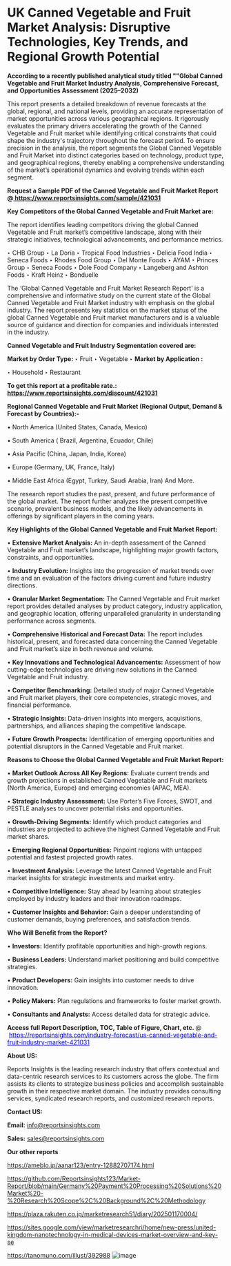 # UK Canned Vegetable and Fruit Market Analysis: Disruptive Technologies, Key Trends, and Regional Growth Potential

<strong>According to a recently published analytical study titled ""Global Canned Vegetable and Fruit Market Industry Analysis, Comprehensive Forecast, and Opportunities Assessment (2025–2032)</strong>

This report presents a detailed breakdown of revenue forecasts at the global, regional, and national levels, providing an accurate representation of market opportunities across various geographical regions. It rigorously evaluates the primary drivers accelerating the growth of the Canned Vegetable and Fruit market while identifying critical constraints that could shape the industry's trajectory throughout the forecast period. To ensure precision in the analysis, the report segments the Global Canned Vegetable and Fruit Market into distinct categories based on technology, product type, and geographical regions, thereby enabling a comprehensive understanding of the market’s operational dynamics and evolving trends within each segment.

<strong>Request a Sample PDF of the Canned Vegetable and Fruit Market Report </strong><strong>@<a href=https://www.reportsinsights.com/sample/421031 style=color:#0000ff;> https://www.reportsinsights.com/sample/421031</a></strong></font>

<strong>Key Competitors of the Global Canned Vegetable and Fruit Market are:</strong>

The report identifies leading competitors driving the global Canned Vegetable and Fruit market’s competitive landscape, along with their strategic initiatives, technological advancements, and performance metrics.

‣ CHB Group
‣ La Doria
‣ Tropical Food Industries
‣ Delicia Food India
‣ Seneca Foods
‣ Rhodes Food Group
‣ Del Monte Foods
‣ AYAM
‣ Princes Group
‣ Seneca Foods
‣ Dole Food Company
‣ Langeberg and Ashton Foods
‣ Kraft Heinz
‣ Bonduelle

The ‘Global Canned Vegetable and Fruit Market Research Report’ is a comprehensive and informative study on the current state of the Global Canned Vegetable and Fruit Market industry with emphasis on the global industry. The report presents key statistics on the market status of the global Canned Vegetable and Fruit market manufacturers and is a valuable source of guidance and direction for companies and individuals interested in the industry.

<strong>Canned Vegetable and Fruit Industry Segmentation covered are:</strong>

<strong>Market by Order Type: </strong>
‣ Fruit
‣ Vegetable
‣ 
<strong>Market by Application :</strong>

‣ Household
‣ Restaurant

<strong>To get this report at a profitable rate.: <a href=https://www.reportsinsights.com/discount/421031 style=color:#0000ff;>https://www.reportsinsights.com/discount/421031</a></strong></font>

<strong>Regional Canned Vegetable and Fruit Market (Regional Output, Demand &amp; Forecast by Countries):-</strong>

• North America (United States, Canada, Mexico)

• South America ( Brazil, Argentina, Ecuador, Chile)

• Asia Pacific (China, Japan, India, Korea)

• Europe (Germany, UK, France, Italy)

• Middle East Africa (Egypt, Turkey, Saudi Arabia, Iran) And More.

The research report studies the past, present, and future performance of the global market. The report further analyzes the present competitive scenario, prevalent business models, and the likely advancements in offerings by significant players in the coming years.

<strong>Key Highlights of the Global Canned Vegetable and Fruit Market Report:</strong>

• <strong>Extensive Market Analysis:</strong> An in-depth assessment of the Canned Vegetable and Fruit market’s landscape, highlighting major growth factors, constraints, and opportunities.

• <strong>Industry Evolution:</strong> Insights into the progression of market trends over time and an evaluation of the factors driving current and future industry directions.

• <strong>Granular Market Segmentation:</strong> The Canned Vegetable and Fruit market report provides detailed analyses by product category, industry application, and geographic location, offering unparalleled granularity in understanding performance across segments.

• <strong>Comprehensive Historical and Forecast Data:</strong> The report includes historical, present, and forecasted data concerning the Canned Vegetable and Fruit market’s size in both revenue and volume.

• <strong>Key Innovations and Technological Advancements:</strong> Assessment of how cutting-edge technologies are driving new solutions in the Canned Vegetable and Fruit industry.

• <strong>Competitor Benchmarking:</strong> Detailed study of major Canned Vegetable and Fruit market players, their core competencies, strategic moves, and financial performance.

• <strong>Strategic Insights:</strong> Data-driven insights into mergers, acquisitions, partnerships, and alliances shaping the competitive landscape.

• <strong>Future Growth Prospects:</strong> Identification of emerging opportunities and potential disruptors in the Canned Vegetable and Fruit market.

<strong>Reasons to Choose the Global Canned Vegetable and Fruit Market Report:</strong>

• <strong>Market Outlook Across All Key Regions:</strong> Evaluate current trends and growth projections in established Canned Vegetable and Fruit markets (North America, Europe) and emerging economies (APAC, MEA).

• <strong>Strategic Industry Assessment:</strong> Use Porter’s Five Forces, SWOT, and PESTLE analyses to uncover potential risks and opportunities.

• <strong>Growth-Driving Segments:</strong> Identify which product categories and industries are projected to achieve the highest Canned Vegetable and Fruit market shares.

• <strong>Emerging Regional Opportunities:</strong> Pinpoint regions with untapped potential and fastest projected growth rates.

• <strong>Investment Analysis:</strong> Leverage the latest Canned Vegetable and Fruit market insights for strategic investments and market entry.

• <strong>Competitive Intelligence:</strong> Stay ahead by learning about strategies employed by industry leaders and their innovation roadmaps.

• <strong>Customer Insights and Behavior:</strong> Gain a deeper understanding of customer demands, buying preferences, and satisfaction trends.

<strong>Who Will Benefit from the Report?</strong>

• <strong>Investors:</strong> Identify profitable opportunities and high-growth regions.

• <strong>Business Leaders:</strong> Understand market positioning and build competitive strategies.

• <strong>Product Developers:</strong> Gain insights into customer needs to drive innovation.

• <strong>Policy Makers:</strong> Plan regulations and frameworks to foster market growth.

• <strong>Consultants and Analysts:</strong> Access detailed data for strategic advice.
</ul>
<strong>Access full Report Description, TOC, Table of Figure, Chart, etc. </strong>@  <a href=https://reportsinsights.com/industry-forecast/us-canned-vegetable-and-fruit-industry-market-421031 style=color:#0000ff;>https://reportsinsights.com/industry-forecast/us-canned-vegetable-and-fruit-industry-market-421031</a></font>

<strong><strong>About US</strong>:</strong>

Reports Insights is the leading research industry that offers contextual and data-centric research services to its customers across the globe. The firm assists its clients to strategize business policies and accomplish sustainable growth in their respective market domain. The industry provides consulting services, syndicated research reports, and customized research reports.

<strong>Contact US:</strong>

<p class=""""><b>Email:</b> <a href=mailto:info@reportsinsights.com>info@reportsinsights.com</a></p>
<p class=""""><b>Sales:</b> <a href=mailto:sales@reportsinsights.com>sales@reportsinsights.com</a></p>

<strong>Our other reports</strong>

<a href=https://ameblo.jp/aanar123/entry-12882707174.html>https://ameblo.jp/aanar123/entry-12882707174.html</a>

<a href=https://github.com/Reportsinsights123/Market-Report/blob/main/Germany%20Payment%20Processing%20Solutions%20Market%20-%20Research%20Scope%2C%20Background%2C%20Methodology>https://github.com/Reportsinsights123/Market-Report/blob/main/Germany%20Payment%20Processing%20Solutions%20Market%20-%20Research%20Scope%2C%20Background%2C%20Methodology</a>

<a href=https://plaza.rakuten.co.jp/marketresearch51/diary/202501170004/>https://plaza.rakuten.co.jp/marketresearch51/diary/202501170004/</a>

<a href=https://sites.google.com/view/marketresearchri/home/new-press/united-kingdom-nanotechnology-in-medical-devices-market-overview-and-key-se>https://sites.google.com/view/marketresearchri/home/new-press/united-kingdom-nanotechnology-in-medical-devices-market-overview-and-key-se</a>

<a href=https://tanomuno.com/illust/392988>https://tanomuno.com/illust/392988</a>
![image](https://github.com/user-attachments/assets/b2e31e76-66ff-4349-8470-977ac0469ca0)

